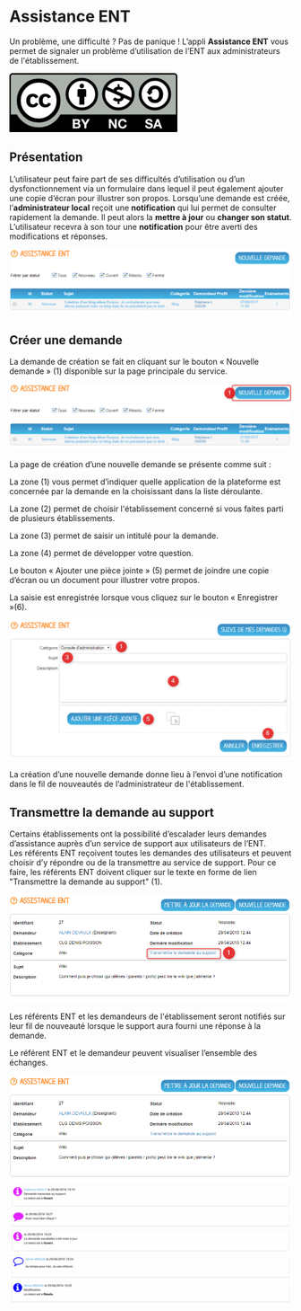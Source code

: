 # Assistance ENT

Un problème, une difficulté ? Pas de panique ! L’appli **Assistance ENT** vous permet de signaler un problème d’utilisation de l’ENT aux administrateurs de l'établissement.

![](.gitbook/assets/cc-by-nc-sa-3.0-fr-300x105.png)

## Présentation

L’utilisateur peut faire part de ses difficultés d’utilisation ou d’un dysfonctionnement via un formulaire dans lequel il peut également ajouter une copie d’écran pour illustrer son propos. Lorsqu’une demande est créée, l’**administrateur local** reçoit une **notification** qui lui permet de consulter rapidement la demande. Il peut alors la **mettre à jour** ou **changer son statut**. L’utilisateur recevra à son tour une **notification** pour être averti des modifications et réponses.

![](.gitbook/assets/assistance-1.png)

## Créer une demande

La demande de création se fait en cliquant sur le bouton « Nouvelle demande » \(1\) disponible sur la page principale du service.

![](.gitbook/assets/assistance-2.png)

La page de création d’une nouvelle demande se présente comme suit :

La zone \(1\) vous permet d’indiquer quelle application de la plateforme est concernée par la demande en la choisissant dans la liste déroulante.

La zone \(2\) permet de choisir l'établissement concerné si vous faites parti de plusieurs établissements.

La zone \(3\) permet de saisir un intitulé pour la demande.

La zone \(4\) permet de développer votre question.

Le bouton « Ajouter une pièce jointe » \(5\) permet de joindre une copie d’écran ou un document pour illustrer votre propos.

La saisie est enregistrée lorsque vous cliquez sur le bouton « Enregistrer »\(6\).

![](.gitbook/assets/assistance-3.png)

La création d’une nouvelle demande donne lieu à l’envoi d’une notification dans le fil de nouveautés de l’administrateur de l'établissement.

## Transmettre la demande au support

Certains établissements ont la possibilité d’escalader leurs demandes d’assistance auprès d’un service de support aux utilisateurs de l’ENT.  
Les référents ENT reçoivent toutes les demandes des utilisateurs et peuvent choisir d’y répondre ou de la transmettre au service de support. Pour ce faire, les référents ENT doivent cliquer sur le texte en forme de lien "Transmettre la demande au support" \(1\).

![](.gitbook/assets/assistance-4.png)

Les référents ENT et les demandeurs de l'établissement seront notifiés sur leur fil de nouveauté lorsque le support aura fourni une réponse à la demande.

Le référent ENT et le demandeur peuvent visualiser l’ensemble des échanges.

![](.gitbook/assets/assistance-5.png) ![](.gitbook/assets/aide_4-1024x432.png)

